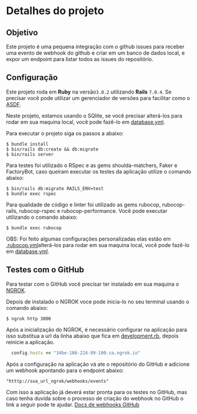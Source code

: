 # Detalhes do projeto

## Objetivo

Este projeto é uma pequena integração com o github issues para receber uma evento de webhook do github e criar em um banco de dados local, e expor um endpoint para listar todos as issues do repositório.

## Configuração

Este projeto roda em **Ruby** na versão`3.0.2` utilizando **Rails** `7.0.4`. Se precisar você pode utilizar um gerenciador de versões para facilitar como o [ASDF](https://www.lucascaton.com.br/2020/02/17/instalacao-do-ruby-do-nodejs-no-ubuntu-linux-usando-asdf).

Neste projeto, estamos usando o SQlite, se você precisar alterá-los para rodar em sua maquina local, você pode fazê-lo em [database.yml](config/database.yml).

Para executar o projeto siga os passos a abaixo:

```console
$ bundle install
$ bin/rails db:create && db:migrate
$ bin/rails server
```

Para testes foi utilizado o RSpec e as gems shoulda-matchers, Faker e FactoryBot, caso queiram executar os testes da aplicação utilize o comando abaixo:

```console
$ bin/rails db:migrate RAILS_ENV=test
$ bundle exec rspec
```

Para qualidade de código e linter foi utilizado as gems rubocop, rubocop-rails, rubocop-rspec e rubocop-performance. Você pode executar utilizando o comando abaixo:

```console
$ bundle exec rubocop
```

OBS: Foi feito algumas configurações personalizadas elas estão em [.rubocop.yml](.rubocop.yml)alterá-los para rodar em sua maquina local, você pode fazê-lo em [database.yml](config/database.yml).

## Testes com o GitHub

Para testar com o GitHub você precisar ter instalado em sua maquina o [NGROK](https://ngrok.com/download).

Depois de instalado o NGROK voce pode inicia-lo no seu terminal usando o comando abaixo:

```console
$ ngrok http 3000
```

Após a inicialização do NGROK, é necessário configurar na aplicação para isso substitua a url da linha abaixo que fica em [development.rb](config/environments/development.rb), depois reinicie a aplicação.

```ruby
  config.hosts << "34be-186-224-89-100.sa.ngrok.io"
```

Após a configuração na aplicação vá ate o repositório do GitHub e adicione um webhook apontando para o endpoint abaixo:

```
"htttp://sua_url_ngrok/webhooks/events"
```

Com isso a aplicação já deverá estar pronta para os testes no GitHub, mas caso tenha duvida sobre o processo de criação do webhook no GitHub o link a seguir pode te ajudar. [Docs de webhooks GitHub](https://developer.github.com/webhooks/)
